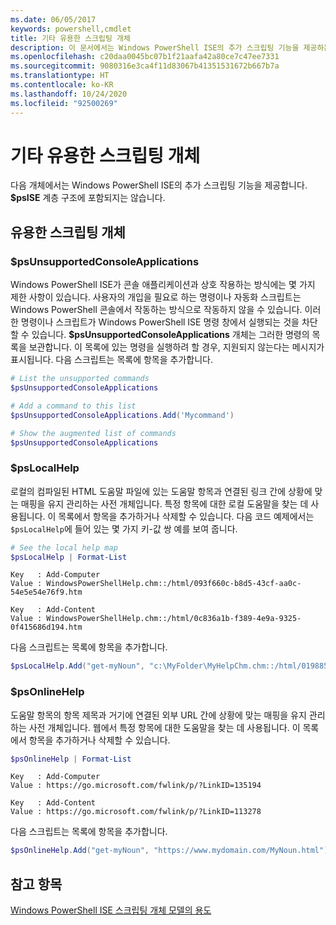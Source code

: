 ```yaml
---
ms.date: 06/05/2017
keywords: powershell,cmdlet
title: 기타 유용한 스크립팅 개체
description: 이 문서에서는 Windows PowerShell ISE의 추가 스크립팅 기능을 제공하는 개체에 대해 설명합니다.
ms.openlocfilehash: c20daa0045bc07b1f21aafa42a80ce7c47ee7331
ms.sourcegitcommit: 9080316e3ca4f11d83067b41351531672b667b7a
ms.translationtype: HT
ms.contentlocale: ko-KR
ms.lasthandoff: 10/24/2020
ms.locfileid: "92500269"
---
```

# <a name="other-useful-scripting-objects"></a>기타 유용한 스크립팅 개체

다음 개체에서는 Windows PowerShell ISE의 추가 스크립팅 기능을 제공합니다. **$psISE** 계층 구조에 포함되지는 않습니다.

## <a name="useful-scripting-objects"></a>유용한 스크립팅 개체

### <a name="psunsupportedconsoleapplications"></a>$psUnsupportedConsoleApplications

Windows PowerShell ISE가 콘솔 애플리케이션과 상호 작용하는 방식에는 몇 가지 제한 사항이 있습니다. 사용자의 개입을 필요로 하는 명령이나 자동화 스크립트는 Windows PowerShell 콘솔에서 작동하는 방식으로 작동하지 않을 수 있습니다. 이러한 명령이나 스크립트가 Windows PowerShell ISE 명령 창에서 실행되는 것을 차단할 수 있습니다. **$psUnsupportedConsoleApplications** 개체는 그러한 명령의 목록을 보관합니다. 이 목록에 있는 명령을 실행하려 할 경우, 지원되지 않는다는 메시지가 표시됩니다. 다음 스크립트는 목록에 항목을 추가합니다.

```powershell
# List the unsupported commands
$psUnsupportedConsoleApplications

# Add a command to this list
$psUnsupportedConsoleApplications.Add('Mycommand')

# Show the augmented list of commands
$psUnsupportedConsoleApplications
```

### <a name="pslocalhelp"></a>$psLocalHelp

로컬의 컴파일된 HTML 도움말 파일에 있는 도움말 항목과 연결된 링크 간에 상황에 맞는 매핑을 유지 관리하는 사전 개체입니다. 특정 항목에 대한 로컬 도움말을 찾는 데 사용됩니다. 이 목록에서 항목을 추가하거나 삭제할 수 있습니다. 다음 코드 예제에서는 `$psLocalHelp`에 들어 있는 몇 가지 키-값 쌍 예를 보여 줍니다.

```powershell
# See the local help map
$psLocalHelp | Format-List
```

```Output
Key   : Add-Computer
Value : WindowsPowerShellHelp.chm::/html/093f660c-b8d5-43cf-aa0c-54e5e54e76f9.htm

Key   : Add-Content
Value : WindowsPowerShellHelp.chm::/html/0c836a1b-f389-4e9a-9325-0f415686d194.htm
```

다음 스크립트는 목록에 항목을 추가합니다.

```powershell
$psLocalHelp.Add("get-myNoun", "c:\MyFolder\MyHelpChm.chm::/html/0198854a-1298-57ae-aa0c-87b5e5a84712.htm")
```

### <a name="psonlinehelp"></a>$psOnlineHelp

도움말 항목의 항목 제목과 거기에 연결된 외부 URL 간에 상황에 맞는 매핑을 유지 관리하는 사전 개체입니다. 웹에서 특정 항목에 대한 도움말을 찾는 데 사용됩니다. 이 목록에서 항목을 추가하거나 삭제할 수 있습니다.

```powershell
$psOnlineHelp | Format-List
```

```Output
Key   : Add-Computer
Value : https://go.microsoft.com/fwlink/p/?LinkID=135194

Key   : Add-Content
Value : https://go.microsoft.com/fwlink/p/?LinkID=113278
```

다음 스크립트는 목록에 항목을 추가합니다.

```powershell
$psOnlineHelp.Add("get-myNoun", "https://www.mydomain.com/MyNoun.html")
```

## <a name="see-also"></a>참고 항목

[Windows PowerShell ISE 스크립팅 개체 모델의 용도](../components/ise/object-model/Purpose-of-the-Windows-PowerShell-ISE-Scripting-Object-Model.md)
